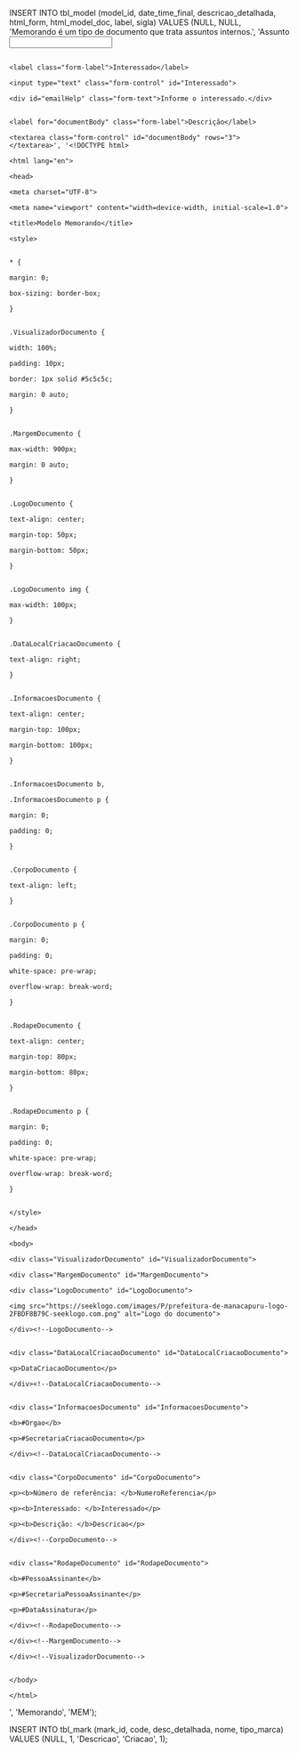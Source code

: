 INSERT INTO tbl_model (model_id, date_time_final, descricao_detalhada, html_form, html_model_doc, label, sigla)
VALUES (NULL, NULL, 'Memorando é um tipo de documento que trata assuntos internos.', '<label class="form-label">Assunto</label>
                                                                                      <input type="text" class="form-control" id="Assunto">

                                                                                      <label class="form-label">Interessado</label>
                                                                                      <input type="text" class="form-control" id="Interessado">
                                                                                      <div id="emailHelp" class="form-text">Informe o interessado.</div>

                                                                                      <label for="documentBody" class="form-label">Descrição</label>
                                                                                      <textarea class="form-control" id="documentBody" rows="3"></textarea>', '<!DOCTYPE html>
                                                                                                  <html lang="en">
                                                                                                  <head>
                                                                                                      <meta charset="UTF-8">
                                                                                                      <meta name="viewport" content="width=device-width, initial-scale=1.0">
                                                                                                      <title>Modelo Memorando</title>
                                                                                                      <style>

                                                                                                          * {
                                                                                                              margin: 0;
                                                                                                              box-sizing: border-box;
                                                                                                          }

                                                                                                          .VisualizadorDocumento {
                                                                                                              width: 100%;
                                                                                                              padding: 10px;
                                                                                                              border: 1px solid #5c5c5c;
                                                                                                              margin: 0 auto;
                                                                                                          }

                                                                                                          .MargemDocumento {
                                                                                                              max-width: 900px;
                                                                                                              margin: 0 auto;
                                                                                                          }

                                                                                                          .LogoDocumento {
                                                                                                              text-align: center;
                                                                                                              margin-top: 50px;
                                                                                                              margin-bottom: 50px;
                                                                                                          }

                                                                                                          .LogoDocumento img {
                                                                                                              max-width: 100px;
                                                                                                          }

                                                                                                          .DataLocalCriacaoDocumento {
                                                                                                              text-align: right;
                                                                                                          }

                                                                                                          .InformacoesDocumento {
                                                                                                              text-align: center;
                                                                                                              margin-top: 100px;
                                                                                                              margin-bottom: 100px;
                                                                                                          }

                                                                                                          .InformacoesDocumento b,
                                                                                                          .InformacoesDocumento p {
                                                                                                              margin: 0;
                                                                                                              padding: 0;
                                                                                                          }

                                                                                                          .CorpoDocumento {
                                                                                                              text-align: left;
                                                                                                          }

                                                                                                          .CorpoDocumento p {
                                                                                                              margin: 0;
                                                                                                              padding: 0;
                                                                                                              white-space: pre-wrap;
                                                                                                              overflow-wrap: break-word;
                                                                                                          }

                                                                                                          .RodapeDocumento {
                                                                                                              text-align: center;
                                                                                                              margin-top: 80px;
                                                                                                              margin-bottom: 80px;
                                                                                                          }

                                                                                                          .RodapeDocumento p {
                                                                                                              margin: 0;
                                                                                                              padding: 0;
                                                                                                              white-space: pre-wrap;
                                                                                                              overflow-wrap: break-word;
                                                                                                          }

                                                                                                      </style>
                                                                                                  </head>
                                                                                                  <body>
                                                                                                      <div class="VisualizadorDocumento" id="VisualizadorDocumento">
                                                                                                          <div class="MargemDocumento" id="MargemDocumento">
                                                                                                              <div class="LogoDocumento" id="LogoDocumento">
                                                                                                                  <img src="https://seeklogo.com/images/P/prefeitura-de-manacapuru-logo-2FBDF8B79C-seeklogo.com.png" alt="Logo do documento">
                                                                                                              </div><!--LogoDocumento-->

                                                                                                              <div class="DataLocalCriacaoDocumento" id="DataLocalCriacaoDocumento">
                                                                                                                  <p>DataCriacaoDocumento</p>
                                                                                                              </div><!--DataLocalCriacaoDocumento-->

                                                                                                              <div class="InformacoesDocumento" id="InformacoesDocumento">
                                                                                                                  <b>#Orgao</b>
                                                                                                                  <p>#SecretariaCriacaoDocumento</p>
                                                                                                              </div><!--DataLocalCriacaoDocumento-->

                                                                                                              <div class="CorpoDocumento" id="CorpoDocumento">
                                                                                                                  <p><b>Número de referência: </b>NumeroReferencia</p>
                                                                                                                  <p><b>Interessado: </b>Interessado</p>
                                                                                                                  <p><b>Descrição: </b>Descricao</p>
                                                                                                              </div><!--CorpoDocumento-->

                                                                                                              <div class="RodapeDocumento" id="RodapeDocumento">
                                                                                                                  <b>#PessoaAssinante</b>
                                                                                                                  <p>#SecretariaPessoaAssinante</p>
                                                                                                                  <p>#DataAssinatura</p>
                                                                                                              </div><!--RodapeDocumento-->
                                                                                                          </div><!--MargemDocumento-->
                                                                                                      </div><!--VisualizadorDocumento-->

                                                                                                  </body>
                                                                                                  </html>
', 'Memorando', 'MEM');


INSERT INTO tbl_mark (mark_id, code, desc_detalhada, nome, tipo_marca)
VALUES (NULL, 1, 'Descricao', 'Criacao', 1);
